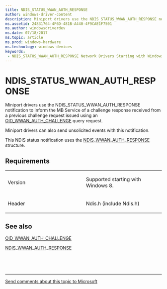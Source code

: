 ```yaml
---
title: NDIS_STATUS_WWAN_AUTH_RESPONSE
author: windows-driver-content
description: Miniport drivers use the NDIS_STATUS_WWAN_AUTH_RESPONSE notification to inform the MB Service of a challenge response received from a previous challenge request issued using an OID_WWAN_AUTH_CHALLENGE query request.NDIS_WWAN_AUTH_RESPONSE structure.
ms.assetid: 24831764-4F6D-481B-A440-4F9CAE1F7501
ms.author: windowsdriverdev 
ms.date: 07/18/2017 
ms.topic: article 
ms.prod: windows-hardware 
ms.technology: windows-devices 
keywords:
 - NDIS_STATUS_WWAN_AUTH_RESPONSE Network Drivers Starting with Windows Vista
---
```


# NDIS\_STATUS\_WWAN\_AUTH\_RESPONSE


Miniport drivers use the NDIS\_STATUS\_WWAN\_AUTH\_RESPONSE notification to inform the MB Service of a challenge response received from a previous challenge request issued using an [OID\_WWAN\_AUTH\_CHALLENGE](https://msdn.microsoft.com/library/windows/hardware/hh440092) query request.

Miniport drivers can also send unsolicited events with this notification.

This NDIS status notification uses the [NDIS\_WWAN\_AUTH\_RESPONSE](https://msdn.microsoft.com/library/windows/hardware/hh439834) structure.

Requirements
------------

<table>
<colgroup>
<col width="50%" />
<col width="50%" />
</colgroup>
<tbody>
<tr class="odd">
<td><p>Version</p></td>
<td><p>Supported starting with Windows 8.</p></td>
</tr>
<tr class="even">
<td><p>Header</p></td>
<td>Ndis.h (include Ndis.h)</td>
</tr>
</tbody>
</table>

## See also


[OID\_WWAN\_AUTH\_CHALLENGE](https://msdn.microsoft.com/library/windows/hardware/hh440092)

[NDIS\_WWAN\_AUTH\_RESPONSE](https://msdn.microsoft.com/library/windows/hardware/hh439834)

 

 


--------------------
[Send comments about this topic to Microsoft](mailto:wsddocfb@microsoft.com?subject=Documentation%20feedback%20%5Bnetvista\netvista%5D:%20NDIS_STATUS_WWAN_AUTH_RESPONSE%20%20RELEASE:%20%287/5/2017%29&body=%0A%0APRIVACY%20STATEMENT%0A%0AWe%20use%20your%20feedback%20to%20improve%20the%20documentation.%20We%20don't%20use%20your%20email%20address%20for%20any%20other%20purpose,%20and%20we'll%20remove%20your%20email%20address%20from%20our%20system%20after%20the%20issue%20that%20you're%20reporting%20is%20fixed.%20While%20we're%20working%20to%20fix%20this%20issue,%20we%20might%20send%20you%20an%20email%20message%20to%20ask%20for%20more%20info.%20Later,%20we%20might%20also%20send%20you%20an%20email%20message%20to%20let%20you%20know%20that%20we've%20addressed%20your%20feedback.%0A%0AFor%20more%20info%20about%20Microsoft's%20privacy%20policy,%20see%20http://privacy.microsoft.com/default.aspx. "Send comments about this topic to Microsoft")


